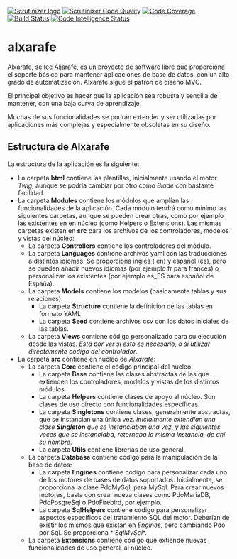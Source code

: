 [![Scrutinizer logo](https://scrutinizer-ci.com/images/logo.png)](https://scrutinizer-ci.com/g/rsanjoseo/alxarafe/?branch=master)
[![Scrutinizer Code Quality](https://scrutinizer-ci.com/g/rsanjoseo/alxarafe/badges/quality-score.png?b=main)](https://scrutinizer-ci.com/g/rsanjoseo/alxarafe/?branch=main)
[![Code Coverage](https://scrutinizer-ci.com/g/rsanjoseo/alxarafe/badges/coverage.png?b=main)](https://scrutinizer-ci.com/g/rsanjoseo/alxarafe/?branch=main)
[![Build Status](https://scrutinizer-ci.com/g/alxarafe/alxarafe/badges/build.png?b=master)](https://scrutinizer-ci.com/g/rsanjoseo/alxarafe/build-status/master)
[![Code Intelligence Status](https://scrutinizer-ci.com/g/alxarafe/alxarafe/badges/code-intelligence.svg?b=master)](https://scrutinizer-ci.com/code-intelligence)

# alxarafe

Alxarafe, se lee Aljarafe, es un proyecto de software libre que proporciona el soporte básico
para mantener aplicaciones de base de datos, con un alto grado de automatización. Alxarafe
sigue el patrón de diseño MVC.

El principal objetivo es hacer que la aplicación sea robusta y sencilla de mantener, con una
baja curva de aprendizaje.

Muchas de sus funcionalidades se podrán extender y ser utilizadas por aplicaciones más
complejas y especialmente obsoletas en su diseño.

## Estructura de Alxarafe

La estructura de la aplicación es la siguiente:

- La carpeta **html** contiene las plantillas, inicialmente usando el motor *Twig*, aunque se podría cambiar por otro
  como *Blade* con bastante facilidad.
- La carpeta **Modules** contiene los módulos que amplían las funcionalidades de la aplicación. Cada módulo tendrá como
  mínimo las siguientes carpetas, aunque se pueden crear otras, como por ejemplo las existentes en en núcleo (como
  Helpers o Extensions). Las mismas carpetas existen en **src** para los archivos de los controladores, modelos y vistas
  del núcleo:
    - La carpeta **Controllers** contiene los controladores del módulo.
    - La carpeta **Languages** contiene archivos yaml con las traducciones a distintos idiomas. Se proporciona inglés (
      en) y español (es), pero se pueden añadir nuevos idiomas (por ejemplo fr para francés) o personalizar los
      existentes (por ejemplo es_ES para español de España).
    - La carpeta **Models** contiene los modelos (básicamente tablas y sus relaciones).
        - La carpeta **Structure** contiene la definición de las tablas en formato YAML.
        - La carpeta **Seed** contiene archivos csv con los datos iniciales de las tablas.
    - La carpeta **Views** contiene código personalizado para su ejecución desde las vistas. *Está por ver si esto es
      necesario, o si utilizar directamente código del controlador*.
- La carpeta **src** contiene en núcleo de *Alxarafe*:
    - La carpeta **Core** contiene el código principal del núcleo:
        - La carpeta **Base** contiene las clases abstractas de las que extienden los controladores, modelos y vistas de
          los distintos módulos.
        - La carpeta **Helpers** contiene clases de apoyo al núcleo. Son clases de uso directo con funcionalidades
          específicas.
        - La carpeta **Singletons** contiene clases, generalmente abstractas, que se instancian una única vez.
          *Inicialmente extendían una clase **Singleton** que se instanciaban una vez, y las siguientes veces que se
          instanciaba, retornaba la misma instancia, de ahí su nombre*.
        - La carpeta **Utils** contiene librerías de uso general.
    - La carpeta **Database** contiene código para la manipulación de la base de datos:
        - La carpeta **Engines** contiene código para personalizar cada uno de los motores de bases de datos soportados.
          Inicialmente, se proporciona la clase PdoMySql, para MySql. Para crear nuevos motores, basta con crear nueva
          clases como PdoMariaDB, PdoPosgreSql o PdoFirebird, por ejemplo.
        - La carpeta **SqlHelpers** contiene código para personalizar aspectos específicos del tratamiento SQL del
          motor. Deberían de existir los mismos que existan en *Engines*, pero cambiando Pdo por Sql. Se proporciona *
          *SqlMySql**.
    - La carpeta **Extensions** contiene código que extiende nuevas funcionalidades de uso general, al núcleo.